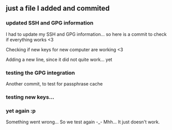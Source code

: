 ## just a file I added and commited

### updated SSH and GPG information

  I had to update my SSH and GPG information... so here is a commit to check if everything works <3

  Checking if new keys for new computer are working <3

  Adding a new line, since it did not quite work... yet

### testing the GPG integration

  Another commit, to test for passphrase cache

### testing new keys...

### yet again :p

  Something went wrong... So we test again -_-
  Mhh... It just doesn't work.
